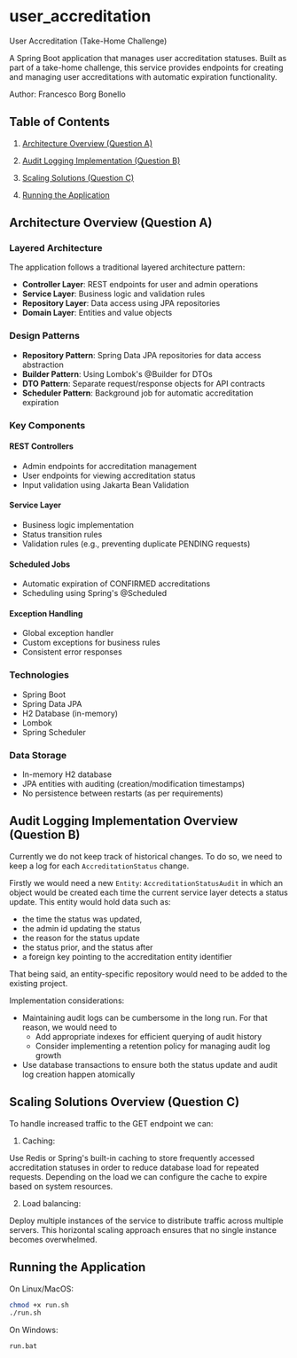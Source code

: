 # user_accreditation
User Accreditation (Take-Home Challenge)

A Spring Boot application that manages user accreditation statuses. Built as part of a take-home challenge, this service provides endpoints for creating and managing user accreditations with automatic expiration functionality.

Author: Francesco Borg Bonello

## Table of Contents
1. [Architecture Overview (Question A)](#architecture-overview-question-a)

2. [Audit Logging Implementation (Question B)](#audit-logging-implementation-overview-question-b)

3. [Scaling Solutions (Question C)](#scaling-solutions-overview-question-c)

4. [Running the Application](#running-the-application)

## Architecture Overview (Question A)

### Layered Architecture
The application follows a traditional layered architecture pattern:
- **Controller Layer**: REST endpoints for user and admin operations
- **Service Layer**: Business logic and validation rules
- **Repository Layer**: Data access using JPA repositories
- **Domain Layer**: Entities and value objects

### Design Patterns
- **Repository Pattern**: Spring Data JPA repositories for data access abstraction
- **Builder Pattern**: Using Lombok's @Builder for DTOs
- **DTO Pattern**: Separate request/response objects for API contracts
- **Scheduler Pattern**: Background job for automatic accreditation expiration

### Key Components

#### REST Controllers
- Admin endpoints for accreditation management
- User endpoints for viewing accreditation status
- Input validation using Jakarta Bean Validation

#### Service Layer
- Business logic implementation
- Status transition rules
- Validation rules (e.g., preventing duplicate PENDING requests)

#### Scheduled Jobs
- Automatic expiration of CONFIRMED accreditations
- Scheduling using Spring's @Scheduled

#### Exception Handling
- Global exception handler
- Custom exceptions for business rules
- Consistent error responses

### Technologies
- Spring Boot
- Spring Data JPA
- H2 Database (in-memory)
- Lombok
- Spring Scheduler

### Data Storage
- In-memory H2 database
- JPA entities with auditing (creation/modification timestamps)
- No persistence between restarts (as per requirements)

## Audit Logging Implementation Overview (Question B)

Currently we do not keep track of historical changes. To do so, we need to keep a log for each `AccreditationStatus` change. 

Firstly we would need a new `Entity`: `AccreditationStatusAudit` in which an object would be created each time the current service layer detects a status update. This entity would hold data such as:
- the time the status was updated,
- the admin id updating the status
- the reason for the status update
- the status prior, and the status after
- a foreign key pointing to the accreditation entity identifier

That being said, an entity-specific repository would need to be added to the existing project.

Implementation considerations:
- Maintaining audit logs can be cumbersome in the long run. For that reason, we would need to
    - Add appropriate indexes for efficient querying of audit history
    - Consider implementing a retention policy for managing audit log growth
- Use database transactions to ensure both the status update and audit log creation happen atomically

## Scaling Solutions Overview (Question C)

To handle increased traffic to the GET endpoint we can:

1. Caching:

Use Redis or Spring's built-in caching to store frequently accessed accreditation statuses in order to reduce database load for repeated requests. Depending on the load we can configure the cache to expire based on system resources.

2. Load balancing:

Deploy multiple instances of the service to distribute traffic across multiple servers. This horizontal scaling approach ensures that no single instance becomes overwhelmed.

## Running the Application

On Linux/MacOS:
```bash
chmod +x run.sh  
./run.sh      
```

On Windows:
```bash
run.bat      
```
